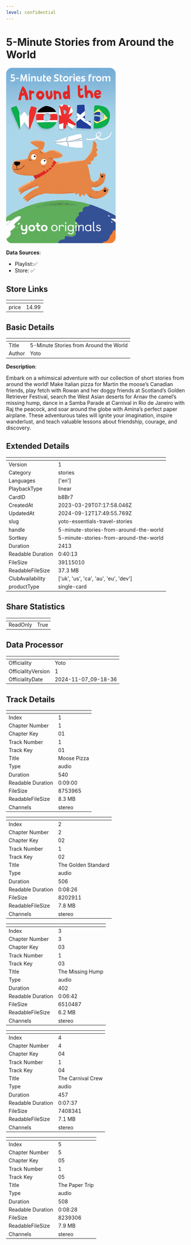 ```yaml
---
level: confidential
---
```

# 5-Minute Stories from Around the World

![card_[b8Br7].png](../../img/cards/card_[b8Br7].png)

**Data Sources**: 

- Playlist:✅
- Store: ✅


## Store Links

| <!-- --> | <!-- --> |
| - | - |
| price | 14.99 |


## Basic Details

| <!-- --> | <!-- --> |
| - | - |
| Title | 5-Minute Stories from Around the World |
| Author | Yoto |

**Description**:

Embark on a whimsical adventure with our collection of short stories from around the world! Make Italian pizza for Martin the moose’s Canadian friends, play fetch with Rowan and her doggy friends at Scotland’s Golden Retriever Festival, search the West Asian deserts for Arnav the camel’s missing hump, dance in a Samba Parade at Carnival in Rio de Janeiro with Raj the peacock, and soar around the globe with Amina’s perfect paper airplane. These adventurous tales will ignite your imagination, inspire wanderlust, and teach valuable lessons about friendship, courage, and discovery.


## Extended Details

| <!-- --> | <!-- --> |
| - | - |
| Version | 1 |
| Category | stories |
| Languages | ['en'] |
| PlaybackType | linear |
| CardID | b8Br7 |
| CreatedAt | 2023-03-29T07:17:58.046Z |
| UpdatedAt | 2024-09-12T17:49:55.769Z |
| slug | yoto-essentials-travel-stories |
| handle | 5-minute-stories-from-around-the-world |
| Sortkey | 5-minute-stories-from-around-the-world |
| Duration | 2413 |
| Readable Duration | 0:40:13 |
| FileSize | 39115010 |
| ReadableFileSize | 37.3 MB |
| ClubAvailability | ['uk', 'us', 'ca', 'au', 'eu', 'dev'] |
| productType | single-card |


## Share Statistics

| <!-- --> | <!-- --> |
| - | - |
| ReadOnly | True |


## Data Processor

| <!-- --> | <!-- --> |
| - | - |
| Officiality | Yoto
| OfficialityVersion | 1
| OfficialityDate | 2024-11-07_09-18-36


## Track Details

| <!-- --> | <!-- --> |
| - | - |
| Index | 1 |
| Chapter Number | 1 |
| Chapter Key | 01 |
| Track Number | 1 |
| Track Key | 01 |
| Title | Moose Pizza |
| Type | audio |
| Duration | 540 |
| Readable Duration | 0:09:00 |
| FileSize | 8753965 |
| ReadableFileSize | 8.3 MB |
| Channels | stereo |

| <!-- --> | <!-- --> |
| - | - |
| Index | 2 |
| Chapter Number | 2 |
| Chapter Key | 02 |
| Track Number | 1 |
| Track Key | 02 |
| Title | The Golden Standard |
| Type | audio |
| Duration | 506 |
| Readable Duration | 0:08:26 |
| FileSize | 8202911 |
| ReadableFileSize | 7.8 MB |
| Channels | stereo |

| <!-- --> | <!-- --> |
| - | - |
| Index | 3 |
| Chapter Number | 3 |
| Chapter Key | 03 |
| Track Number | 1 |
| Track Key | 03 |
| Title | The Missing Hump |
| Type | audio |
| Duration | 402 |
| Readable Duration | 0:06:42 |
| FileSize | 6510487 |
| ReadableFileSize | 6.2 MB |
| Channels | stereo |

| <!-- --> | <!-- --> |
| - | - |
| Index | 4 |
| Chapter Number | 4 |
| Chapter Key | 04 |
| Track Number | 1 |
| Track Key | 04 |
| Title | The Carnival Crew |
| Type | audio |
| Duration | 457 |
| Readable Duration | 0:07:37 |
| FileSize | 7408341 |
| ReadableFileSize | 7.1 MB |
| Channels | stereo |

| <!-- --> | <!-- --> |
| - | - |
| Index | 5 |
| Chapter Number | 5 |
| Chapter Key | 05 |
| Track Number | 1 |
| Track Key | 05 |
| Title | The Paper Trip |
| Type | audio |
| Duration | 508 |
| Readable Duration | 0:08:28 |
| FileSize | 8239306 |
| ReadableFileSize | 7.9 MB |
| Channels | stereo |

